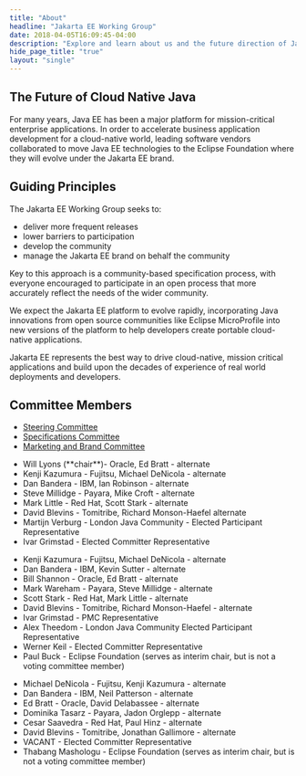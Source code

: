 ```yaml
---
title: "About"
headline: "Jakarta EE Working Group"
date: 2018-04-05T16:09:45-04:00
description: "Explore and learn about us and the future direction of Jakarta EE."
hide_page_title: "true"
layout: "single"
---
```


## The Future of Cloud Native Java

For many years, Java EE has been a major platform for mission-critical enterprise applications. In order to accelerate business application development for a cloud-native world, leading software vendors collaborated to move Java EE technologies to the Eclipse Foundation where they will evolve under the Jakarta EE brand. 

## Guiding Principles
The Jakarta EE Working Group seeks to:

* deliver more frequent releases
* lower barriers to participation
* develop the community
* manage the Jakarta EE brand on behalf the community

Key to this approach is a community-based specification process, with everyone encouraged to participate in an open process that more accurately reflect the needs of the wider community.

We expect the Jakarta EE platform to evolve rapidly, incorporating Java innovations from open source communities like Eclipse MicroProfile into new versions of the platform to help developers create portable cloud-native applications. 

Jakarta EE represents the best way to drive cloud-native, mission critical applications and build upon the decades of experience of real world deployments and developers.

## Committee Members  

<nav>
    <ul class="nav nav-tabs" id="nav-tab" role="tablist">
        <li role="presentation" class="active"><a id="steering-committee-tab" data-toggle="tab" href="#steering-committee" role="tab" aria-controls="steering-committee" aria-selected="true">Steering Committee</a></li>
        <li role="presentation"><a id="specifications-committee-tab" data-toggle="tab" href="#specifications-committee" role="tab" aria-controls="specifications-committee" aria-selected="true">Specifications Committee</a></li>
        <li role="presentation"><a id="marketing-brand-committee-tab" data-toggle="tab" href="#marketing-brand-committee" role="tab" aria-controls="marketing-brand-committee" aria-selected="true">Marketing and Brand Committee</a></li>
    </ul>
</nav>
<div class="tab-content">
    <div class="tab-pane active" id="steering-committee" role="tabpanel" aria-labelledby="steering-committee-tab">
        <ul>
            <li>Will Lyons (**chair**)- Oracle, Ed Bratt - alternate</li>
            <li>Kenji Kazumura - Fujitsu, Michael DeNicola - alternate</li>
            <li>Dan Bandera - IBM, Ian Robinson - alternate</li>
            <li>Steve Millidge - Payara, Mike Croft - alternate</li>
            <li>Mark Little - Red Hat, Scott Stark - alternate</li>
            <li>David Blevins - Tomitribe, Richard Monson-Haefel alternate</li>
            <li>Martijn Verburg - London Java Community - Elected Participant Representative</li>
            <li>Ivar Grimstad - Elected Committer Representative</li>
        </ul>
    </div>
    <div class="tab-pane" id="specifications-committee" role="tabpanel" aria-labelledby="specifications-committee-tab">
        <ul>
            <li>Kenji Kazumura - Fujitsu, Michael DeNicola - alternate</li>
            <li>Dan Bandera - IBM, Kevin Sutter - alternate</li>
            <li>Bill Shannon - Oracle, Ed Bratt - alternate</li>
            <li>Mark Wareham - Payara, Steve Millidge - alternate</li>
            <li>Scott Stark - Red Hat, Mark Little - alternate</li>
            <li>David Blevins - Tomitribe, Richard Monson-Haefel - alternate</li>
            <li>Ivar Grimstad - PMC Representative</li>
            <li>Alex Theedom - London Java Community Elected Participant Representative</li>
            <li>Werner Keil - Elected Committer Representative</li>
            <li>Paul Buck - Eclipse Foundation (serves as interim chair, but is not a voting committee member)</li>
        </ul>
    </div>
    <div class="tab-pane" id="marketing-brand-committee" role="tabpanel" aria-labelledby="marketing-brand-committee-tab">
        <ul>
			<li>Michael DeNicola - Fujitsu, Kenji Kazumura - alternate</li>
			<li>Dan Bandera - IBM, Neil Patterson - alternate</li>
			<li>Ed Bratt - Oracle, David Delabassee - alternate</li>
			<li>Dominika Tasarz - Payara, Jadon Orglepp - alternate</li>
			<li>Cesar Saavedra - Red Hat, Paul Hinz - alternate</li>
			<li>David Blevins - Tomitribe, Jonathan Gallimore - alternate</li>
			<li>VACANT - Elected Committer Representative</li>
			<li>Thabang Mashologu - Eclipse Foundation (serves as interim chair, but is not a voting committee member)</li>
        </ul>
    </div>
</div>
